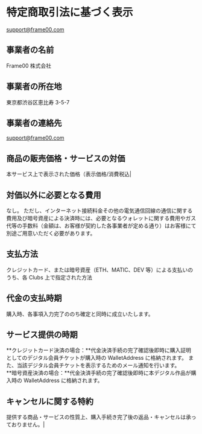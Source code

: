 # 特定商取引法に基づく表示

[support@frame00.com](mailto:support@frame00.com)

## 事業者の名前

Frame00 株式会社

## 事業者の所在地

東京都渋谷区恵比寿 3-5-7

## 事業者の連絡先

[support@frame00.com](mailto:support@frame00.com)

## 商品の販売価格・サービスの対価

本サービス上で表示された価格（表示価格/消費税込|

## 対価以外に必要となる費用

なし。 ただし、インターネット接続料金その他の電気通信回線の通信に関する費用及び暗号資産による決済時には、必要となるウォレットに関する費用やガス代等の手数料（金額は、お客様が契約した各事業者が定める通り）はお客様にて別途ご用意いただく必要があります。

## 支払方法

クレジットカード、または暗号資産（ETH、MATIC、DEV 等）による支払いのうち、各 Clubs 上で指定された方法

## 代金の支払時期

購入時、各事項入力完了ののち確定と同時に成立いたします。

## サービス提供の時期

**クレジットカード決済の場合：**代金決済手続の完了確認後即時に購入証明としてのデジタル会員チケットが購入時の WalletAddress に格納されます。 また、当該デジタル会員チケットを表示するためのメール通知を行います。 <br/>
**暗号資産決済の場合：**代金決済手続の完了確認後即時に本デジタル作品が購入時の WalletAddress に格納されます。

## キャンセルに関する特約

提供する商品・サービスの性質上、購入手続き完了後の返品・キャンセルは承っておりません。|
